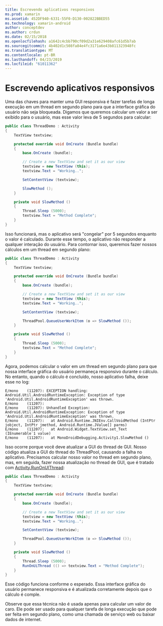 ```yaml
---
title: Escrevendo aplicativos responsivos
ms.prod: xamarin
ms.assetid: 452DF940-6331-55F0-D130-002822BBED55
ms.technology: xamarin-android
author: conceptdev
ms.author: crdun
ms.date: 02/15/2018
ms.openlocfilehash: a1642c4cbb790cf09d2a31e629408afc61d5b7ab
ms.sourcegitcommit: 4b402d1c508fa84e4fc3171a6e43b811323948fc
ms.translationtype: MT
ms.contentlocale: pt-BR
ms.lasthandoff: 04/23/2019
ms.locfileid: "61011362"
---
```

# <a name="writing-responsive-applications"></a>Escrevendo aplicativos responsivos

Uma das chaves para manter uma GUI responsiva é fazer tarefas de longa execução em um thread em segundo plano para que a interface gráfica do usuário não seja bloqueada. Digamos que queremos calcular um valor a ser exibido para o usuário, mas esse valor leva de 5 segundos para calcular:

```csharp
public class ThreadDemo : Activity
{
    TextView textview;

    protected override void OnCreate (Bundle bundle)
    {
        base.OnCreate (bundle);

        // Create a new TextView and set it as our view
        textview = new TextView (this);
        textview.Text = "Working..";

        SetContentView (textview);

        SlowMethod ();
    }

    private void SlowMethod ()
    {
        Thread.Sleep (5000);
        textview.Text = "Method Complete";
    }
}
```

Isso funcionará, mas o aplicativo será "congelar" por 5 segundos enquanto o valor é calculado. Durante esse tempo, o aplicativo não responder a qualquer interação do usuário. Para contornar isso, queremos fazer nossos cálculos em um thread em segundo plano:

```csharp
public class ThreadDemo : Activity
{
    TextView textview;

    protected override void OnCreate (Bundle bundle)
    {
        base.OnCreate (bundle);

        // Create a new TextView and set it as our view
        textview = new TextView (this);
        textview.Text = "Working..";

        SetContentView (textview);

        ThreadPool.QueueUserWorkItem (o => SlowMethod ());
    }

    private void SlowMethod ()
    {
        Thread.Sleep (5000);
        textview.Text = "Method Complete";
    }
}
```

Agora, podemos calcular o valor em um thread em segundo plano para que nossa interface gráfica do usuário permaneça responsivo durante o cálculo. No entanto, quando o cálculo é concluído, nosso aplicativo falha, deixe esse no log:

```shell
E/mono    (11207): EXCEPTION handling: Android.Util.AndroidRuntimeException: Exception of type 'Android.Util.AndroidRuntimeException' was thrown.
E/mono    (11207):
E/mono    (11207): Unhandled Exception: Android.Util.AndroidRuntimeException: Exception of type 'Android.Util.AndroidRuntimeException' was thrown.
E/mono    (11207):   at Android.Runtime.JNIEnv.CallVoidMethod (IntPtr jobject, IntPtr jmethod, Android.Runtime.JValue[] parms)
E/mono    (11207):   at Android.Widget.TextView.set_Text (IEnumerable`1 value)
E/mono    (11207):   at MonoDroidDebugging.Activity1.SlowMethod ()
```

Isso ocorre porque você deve atualizar a GUI do thread de GUI. Nosso código atualiza a GUI do thread do ThreadPool, causando a falha no aplicativo. Precisamos calcular nosso valor no thread em segundo plano, mas, em seguida, fazer nossa atualização no thread de GUI, que é tratado com [Activity.RunOnUIThread](https://developer.xamarin.com/api/member/Android.App.Activity.RunOnUiThread/(System.Action)):

```csharp
public class ThreadDemo : Activity
{
    TextView textview;

    protected override void OnCreate (Bundle bundle)
    {
        base.OnCreate (bundle);

        // Create a new TextView and set it as our view
        textview = new TextView (this);
        textview.Text = "Working..";

        SetContentView (textview);

        ThreadPool.QueueUserWorkItem (o => SlowMethod ());
    }

    private void SlowMethod ()
    {
        Thread.Sleep (5000);
        RunOnUiThread (() => textview.Text = "Method Complete");
    }
}
```

Esse código funciona conforme o esperado. Essa interface gráfica do usuário permanece responsiva e é atualizada corretamente depois que o cálculo é comple.

Observe que essa técnica não é usada apenas para calcular um valor de caro. Ele pode ser usado para qualquer tarefa de longa execução que pode ser feita em segundo plano, como uma chamada de serviço web ou baixar dados de internet.
